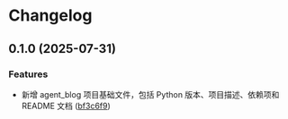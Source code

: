 # Changelog

## 0.1.0 (2025-07-31)


### Features

* 新增 agent_blog 项目基础文件，包括 Python 版本、项目描述、依赖项和 README 文档 ([bf3c6f9](https://github.com/bosens-China/yliu-blog-engine/commit/bf3c6f96a25f48345f3a25ec3819e7ffab1a21cc))
